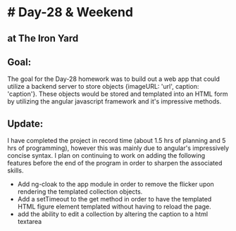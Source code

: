 <h1># Day-28 & Weekend</h1>
<h2>at The Iron Yard</h2>

<h2>Goal:</h2>
The goal for the Day-28 homework was to build out a web app that could utilize a backend server to store objects {imageURL: 'url', caption: 'caption'}. These objects would be stored and templated into an HTML form by utilizing the angular javascript framework and it's impressive methods.

<h2>Update:</h2>
I have completed the project in record time (about 1.5 hrs of planning and 5 hrs of programming), however this was mainly due to angular's impressively concise syntax. I plan on continuing to work on adding the following features before the end of the program in order to sharpen the associated skills.

<ul>
  <li>Add ng-cloak to the app module in order to remove the flicker upon rendering the templated collection objects.</li>
  <li>Add a setTimeout to the get method in order to have the templated HTML figure element templated without having to reload the page.</li>
  <li>add the ability to edit a collection by altering the caption to a html textarea</li>
</ul>


